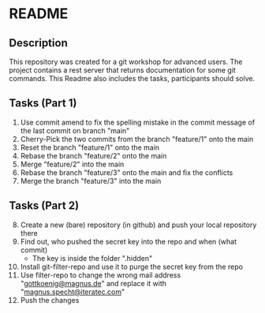 # README

## Description

This repository was created for a git workshop for advanced users.
The project contains a rest server that returns documentation for some git commands.
This Readme also includes the tasks, participants should solve.

## Tasks (Part 1)

1. Use commit amend to fix the spelling mistake in the commit message of the last commit on branch "main"
2. Cherry-Pick the two commits from the branch "feature/1" onto the main
3. Reset the branch "feature/1" onto the main
4. Rebase the branch "feature/2" onto the main
5. Merge "feature/2" into the main
6. Rebase the branch "feature/3" onto the main and fix the conflicts
7. Merge the branch "feature/3" into the main

## Tasks (Part 2)

8. Create a new (bare) repository (in github) and push your local repository there
9. Find out, who pushed the secret key into the repo and when (what commit)
    - The key is inside the folder ".hidden"
10. Install git-filter-repo and use it to purge the secret key from the repo
11. Use filter-repo to change the wrong mail address "gottkoenig@magnus.de" and replace it with "magnus.specht@iteratec.com"
12. Push the changes
